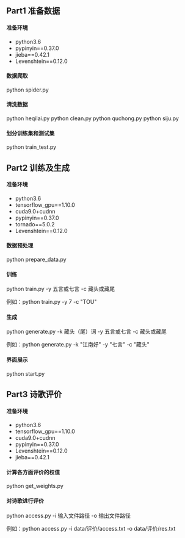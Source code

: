 ## Part1 准备数据

#### **准备环境**

* python3.6 
* pypinyin==0.37.0
* jieba==0.42.1
* Levenshtein==0.12.0 

#### **数据爬取**

  python spider.py

#### **清洗数据**

  python heqilai.py
  python clean.py
  python quchong.py
  python siju.py

#### **划分训练集和测试集**

  python train_test.py

## Part2 训练及生成

#### **准备环境**

* python3.6 
* tensorflow_gpu==1.10.0
* cuda9.0+cudnn
* pypinyin==0.37.0
* tornado==5.0.2
* Levenshtein==0.12.0 

#### **数据预处理**

python prepare_data.py

#### **训练**

python train.py -y 五言或七言 -c 藏头或藏尾

例如：python train.py -y 7 -c "TOU"

#### **生成**

python generate.py -k 藏头（尾）词 -y 五言或七言 -c 藏头或藏尾

例如：python generate.py -k "江南好" -y "七言" -c "藏头"

#### 界面展示

python start.py

## Part3 诗歌评价 

#### **准备环境**

* python3.6 
* tensorflow_gpu==1.10.0
* cuda9.0+cudnn
* pypinyin==0.37.0
* Levenshtein==0.12.0 
* jieba==0.42.1

#### 计算各方面评价的权值

python get_weights.py

#### 对诗歌进行评价

python access.py -i 输入文件路径 -o 输出文件路径

例如：python access.py -i data/评价/access.txt -o data/评价/res.txt
